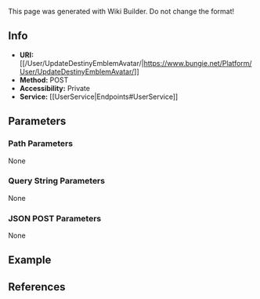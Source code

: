 <span class="wiki-builder">This page was generated with Wiki Builder. Do not change the format!</span>

## Info

* **URI:** [[/User/UpdateDestinyEmblemAvatar/|https://www.bungie.net/Platform/User/UpdateDestinyEmblemAvatar/]]
* **Method:** POST
* **Accessibility:** Private
* **Service:** [[UserService|Endpoints#UserService]]

## Parameters
### Path Parameters
None

### Query String Parameters
None

### JSON POST Parameters
None

## Example

## References
